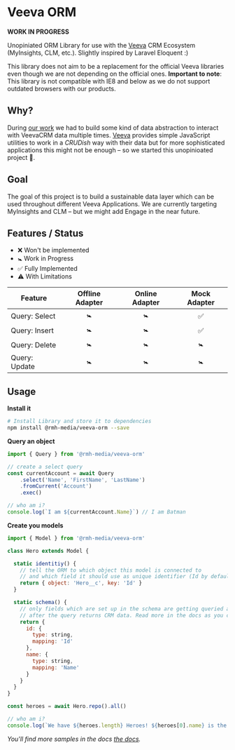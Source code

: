 # Veeva ORM

**WORK IN PROGRESS**

Unopiniated ORM Library for use with the [Veeva](https://veeva.com) CRM Ecosystem (MyInsights, CLM, etc.).
Slightly inspired by Laravel Eloquent :)

This library does not aim to be a replacement for the official Veeva libraries even though we are not depending on the official ones.
**Important to note**: This library is not compatible with IE8 and below as we do not support outdated browsers with our products.

## Why?
During [our work](https://rmh-media.com) we had to build some kind of data abstraction to interact with VeevaCRM data multiple times.
[Veeva](https://veeva.com) provides simple JavaScript utilities to work in a *CRUDish* way with their data but for more sophisticated 
applications this might not be enough – so we started this unopinioated project 👻.

## Goal
The goal of this project is to build a sustainable data layer which can be used throughout different Veeva Applications. 
We are currently targeting MyInsights and CLM – but we might add Engage in the near future.

## Features / Status

- ❌ Won't be implemented
- 🚼 Work in Progress
- ✅ Fully Implemented
- ⚠️ With Limitations

| Feature | Offline Adapter | Online Adapter | Mock Adapter |
| ------- | :-------------: | :------------: | :----------: |
| Query: Select | 🚼 | 🚼 | ✅ |
| Query: Insert | 🚼 | 🚼 | ✅ |
| Query: Delete | 🚼 | 🚼 | 🚼 |
| Query: Update | 🚼 | 🚼 | 🚼 |

## Usage

**Install it**
```bash
# Install Library and store it to dependencies
npm install @rmh-media/veeva-orm --save
```

**Query an object**
```javascript
import { Query } from '@rmh-media/veeva-orm'

// create a select query
const currentAccount = await Query
    .select('Name', 'FirstName', 'LastName')
    .fromCurrent('Account')
    .exec()

// who am i?
console.log(`I am ${currentAccount.Name}`) // I am Batman
```

**Create you models**
```javascript
import { Model } from '@rmh-media/veeva-orm'

class Hero extends Model {

  static identitiy() {
    // tell the ORM to which object this model is connected to
    // and which field it should use as unique identifier (Id by default)
    return { object: 'Hero__c', key: 'Id' } 
  }

  static schema() {
    // only fields which are set up in the schema are getting queried and populated
    // after the query returns CRM data. Read more in the docs as you can get more fancy here.
    return {
      id: {
        type: string,
        mapping: 'Id' 
      },
      name: {
        type: string,
        mapping: 'Name'
      }
    }
  }
}

const heroes = await Hero.repo().all()

// who am i?
console.log(`We have ${heroes.length} Heroes! ${heroes[0].name} is the first one`) // I am Batman
```

*You'll find more samples in the docs [the docs](./docs/index.md).*
